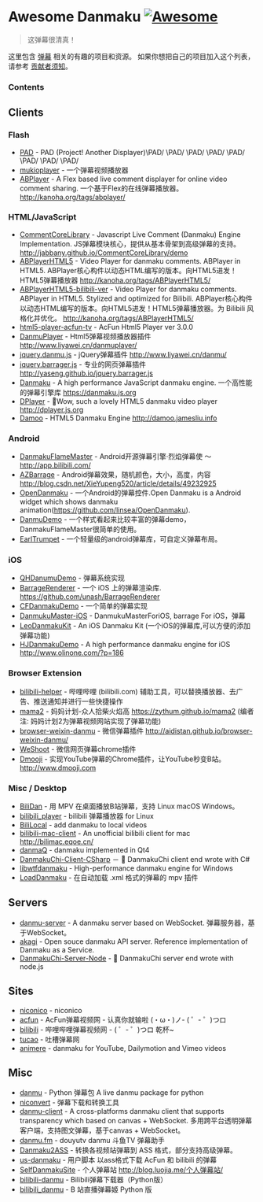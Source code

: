 # Awesome Danmaku [![Awesome](https://awesome.re/badge-flat2.svg)](https://awesome.re)

>这弹幕很清真！

这里包含 [弹幕](https://zh.wikipedia.org/wiki/%E8%A7%86%E9%A2%91%E5%BC%B9%E5%B9%95) 相关的有趣的项目和资源。
如果你想把自己的项目加入这个列表，请参考 [贡献者须知](CONTRIBUTING.md)。

### Contents

## Clients

### Flash

* [PAD](https://code.google.com/archive/p/projectanotherdisplayer/) - PAD (Project! Another Displayer)\PAD/ \PAD/ \PAD/ \PAD/ \PAD/ \PAD/ \PAD/ \PAD/
* [mukioplayer](https://code.google.com/archive/p/mukioplayer/) - 一个弹幕视频播放器
* [ABPlayer](https://github.com/jabbany/ABPlayer) - A Flex based live comment displayer for online video comment sharing. 一个基于Flex的在线弹幕播放器。 http://kanoha.org/tags/abplayer/

### HTML/JavaScript

* [CommentCoreLibrary](https://github.com/jabbany/CommentCoreLibrary) - Javascript Live Comment (Danmaku) Engine Implementation. JS弹幕模块核心，提供从基本骨架到高级弹幕的支持。 http://jabbany.github.io/CommentCoreLibrary/demo
* [ABPlayerHTML5](https://github.com/jabbany/ABPlayerHTML5) - Video Player for danmaku comments. ABPlayer in HTML5. ABPlayer核心构件以动态HTML编写的版本。向HTML5进发！HTML5弹幕播放器 http://kanoha.org/tags/ABPlayerHTML5/
* [ABPlayerHTML5-bilibili-ver](https://github.com/zacyu/ABPlayerHTML5-bilibili-ver) - Video Player for danmaku comments. ABPlayer in HTML5. Stylized and optimized for Bilibili. ABPlayer核心构件以动态HTML编写的版本。向HTML5进发！HTML5弹幕播放器。为 Bilibili 风格化并优化。 http://kanoha.org/tags/ABPlayerHTML5/
* [html5-player-acfun-tv](https://github.com/koukuko/html5-player-acfun-tv) - AcFun Html5 Player ver 3.0.0
* [DanmuPlayer](https://github.com/chiruom/DanmuPlayer) - Html5弹幕视频播放器插件 http://www.liyawei.cn/danmuplayer/
* [jquery.danmu.js](https://github.com/chiruom/jquery.danmu.js) - jQuery弹幕插件 http://www.liyawei.cn/danmu/
* [jquery.barrager.js](https://github.com/yaseng/jquery.barrager.js) - 专业的网页弹幕插件 http://yaseng.github.io/jquery.barrager.js
* [Danmaku](https://github.com/weizhenye/Danmaku) - A high performance JavaScript danmaku engine. 一个高性能的弹幕引擎库 https://danmaku.js.org
* [DPlayer](https://github.com/DIYgod/DPlayer) - 🍭Wow, such a lovely HTML5 danmaku video player http://dplayer.js.org
* [Damoo](https://github.com/jamesliu96/Damoo) - HTML5 Danmaku Engine http://damoo.jamesliu.info

### Android

* [DanmakuFlameMaster](https://github.com/Bilibili/DanmakuFlameMaster) - Android开源弹幕引擎·烈焰弹幕使 ～ http://app.bilibili.com/
* [AZBarrage](https://github.com/Xieyupeng520/AZBarrage) - Android弹幕效果，随机颜色，大小，高度，内容 http://blog.csdn.net/XieYupeng520/article/details/49232925
* [OpenDanmaku](https://github.com/linsea/OpenDanmaku) - 一个Android的弹幕控件.Open Danmaku is a Android widget which shows danmaku animation(https://github.com/linsea/OpenDanmaku).
* [DanmuDemo](https://github.com/wangpeiyuan/DanmuDemo) - 一个样式看起来比较丰富的弹幕demo，DanmakuFlameMaster很简单的使用。
* [EarlTrumpet](https://github.com/asendiLin/EarlTrumpet) - 一个轻量级的android弹幕库，可自定义弹幕布局。

### iOS

* [QHDanumuDemo](https://github.com/chenqihui/QHDanumuDemo) - 弹幕系统实现
* [BarrageRenderer](https://github.com/unash/BarrageRenderer) - 一个 iOS 上的弹幕渲染库. https://github.com/unash/BarrageRenderer
* [CFDanmakuDemo](https://github.com/yuchuanfeng/CFDanmakuDemo) - 一个简单的弹幕实现
* [DanmukuMaster-iOS](https://github.com/CrazyPeter/DanmukuMaster-iOS) - DanmukuMasterForiOS, barrage For iOS，弹幕
* [LeoDanmakuKit](https://github.com/LeoMobileDeveloper/LeoDanmakuKit) - An iOS Danmaku Kit (一个iOS的弹幕库,可以方便的添加弹幕功能)
* [HJDanmakuDemo](https://github.com/panghaijiao/HJDanmakuDemo) - A high performance danmaku engine for iOS http://www.olinone.com/?p=186

### Browser Extension

* [bilibili-helper](https://github.com/zacyu/bilibili-helper) - 哔哩哔哩 (bilibili.com) 辅助工具，可以替换播放器、去广告、推送通知并进行一些快捷操作
* [mama2](https://github.com/zythum/mama2) - 妈妈计划-众人拾柴火焰高 https://zythum.github.io/mama2 (编者注: 妈妈计划2为弹幕视频网站实现了弹幕功能)
* [browser-weixin-danmu](https://github.com/aidistan/browser-weixin-danmu) - 微信弹幕插件 http://aidistan.github.io/browser-weixin-danmu/
* [WeShoot](https://github.com/Integ/WeShoot) - 微信网页弹幕chrome插件
* [Dmooji](https://github.com/edward8628/dmooji) - 实现YouTube弹幕的Chrome插件，让YouTube秒变B站。 http://www.dmooji.com

### Misc / Desktop
* [BiliDan](https://github.com/m13253/BiliDan) - 用 MPV 在桌面播放B站弹幕，支持 Linux macOS Windows。
* [bilibili_player](https://github.com/microcai/bilibili_player) - bilibili 弹幕播放器 for Linux
* [BiliLocal](https://github.com/AncientLysine/BiliLocal) - add danmaku to local videos
* [bilibili-mac-client](https://github.com/typcn/bilibili-mac-client) - An unofficial bilibili client for mac http://bilimac.eqoe.cn/
* [danmaQ](https://github.com/bigeagle/danmaQ) - danmaku implemented in Qt4
* [DanmakuChi-Client-CSharp](https://github.com/wspl/DanmakuChi-Client-CSharp) － 🍦 DanmakuChi client end wrote with C#
* [libwtfdanmaku](https://github.com/xqq/libwtfdanmaku) - High-performance danmaku engine for Windows
* [LoadDanmaku](https://github.com/huisedenanhai/LoadDanmaku) - 在自动加载 .xml 格式的弹幕的 mpv 插件

## Servers

* [danmu-server](https://github.com/zsxsoft/danmu-server) - A danmaku server based on WebSocket. 弹幕服务器，基于WebSocket。
* [akagi](https://github.com/OpenDanmakuConsortium/akagi) - Open souce danmaku API server. Reference implementation of Danmaku as a Service.
* [DanmakuChi-Server-Node](https://github.com/wspl/DanmakuChi-Server-Node) - 🍦 DanmakuChi server end wrote with node.js

## Sites

* [niconico](http://www.nicovideo.jp/) - niconico
* [acfun](http://www.acfun.tv/) - AcFun弹幕视频网 - 认真你就输啦 (・ω・)ノ- ( ゜- ゜)つロ
* [bilibili](http://www.bilibili.com/) - 哔哩哔哩弹幕视频网 - ( ゜- ゜)つロ  乾杯~
* [tucao](http://tucao.tv/) - 吐槽弹幕网
* [animere](http://anime.re) - danmaku for YouTube, Dailymotion and Vimeo videos

## Misc

* [danmu](https://github.com/littlecodersh/danmu) - Python 弹幕包 A live danmu package for python
* [niconvert](https://github.com/muzuiget/niconvert) - 弹幕下载和转换工具
* [danmu-client](https://github.com/zsxsoft/danmu-client) - A cross-platforms danmaku client that supports transparency which based on canvas + WebSocket. 多用跨平台透明弹幕客户端，支持图文弹幕，基于canvas + WebSocket。
* [danmu.fm](https://github.com/twocucao/danmu.fm) - douyutv danmu 斗鱼TV 弹幕助手
* [Danmaku2ASS](https://github.com/m13253/Danmaku2ASS) - 转换各视频站弹幕到 ASS 格式，部分支持高级弹幕。
* [us-danmaku](https://github.com/tiansh/us-danmaku) - 用户脚本 以ass格式下载 AcFun 和 bilibili 的弹幕
* [SelfDanmakuSite](https://github.com/iTisso/SelfDanmakuSite) - 个人弹幕站 http://blog.luojia.me/个人弹幕站/
* [bilibili-danmu](https://github.com/airingursb/bilibili-danmu) - Bilibili弹幕下载器（Python版）
* [bilibili_danmu](https://github.com/lyyyuna/bilibili_danmu) - B 站直播弹幕姬 Python 版
